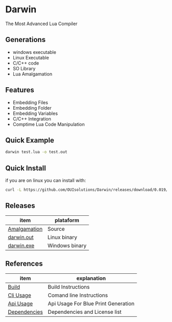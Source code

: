 # Darwin
The Most Advanced Lua Compiler
## Generations
- windows executable
- Linux Executable
- C/C++ code
- SO Library
- Lua Amalgamation

## Features
- Embedding Files
- Embedding Folder
- Embedding Variables
- C/C++ Integration
- Comptime Lua Code Manipulation

## Quick Example
```bash
darwin test.lua -o test.out
```

## Quick Install
if you are on linux you can install with:
```bash
curl -L https://github.com/OUIsolutions/Darwin/releases/download/0.019/darwin.out -o darwin.out && sudo chmod +x darwin.out &&  sudo  mv darwin.out /usr/bin/darwin
```

## Releases
| item          | plataform |
|-------        |-----------|
| [Amalgamation](https://github.com/OUIsolutions/Darwin/releases/download/0.019/darwin.c)| Source  |
| [darwin.out](https://github.com/OUIsolutions/Darwin/releases/download/0.019/darwin.out)|Linux binary|
| [darwin.exe](https://github.com/OUIsolutions/Darwin/releases/download/0.019/darwin.exe)|Windows binary |



## References

| item          | explanation |
|-------        |-----------|
| [Build](/docs/build.md)| Build Instructions  |
| [Cli Usage](/docs/cli_usage.md)| Comand line Instructions|
| [Api Usage](/docs/api_usage.md)| Api Usage For Blue Print Generation|
| [Dependencies](/docs/dependencies.md)| Dependencies and  License list|
